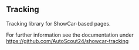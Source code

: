 <h2>Tracking</h2>
Tracking library for ShowCar-based pages.
 
For further information see the documentation under <a href="https://github.com/AutoScout24/showcar-tracking" target="_blank">https://github.com/AutoScout24/showcar-tracking</a>
